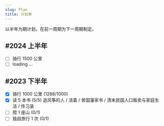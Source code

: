 ```yaml
---
slug: Plan
title: 计划单
---
```


以半年为期计划，在前一周期为下一周期制定。

## #2024 上半年

- [ ] 骑行 1500 公里
- [ ] loading ...

## #2023 下半年

- [x] 骑行 1000 公里 (1288/1000)
- [x] 读 5 本书 (5/5) 追风筝的人 / 活着 / 曾国藩家书 / 清末民国人口贩卖与家庭生活 / 传习录
- [ ] 爬 1 座山 (0/1)
- [ ] 独自旅行 1 次 (0/1)